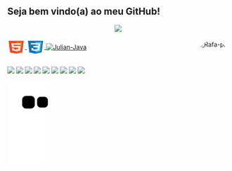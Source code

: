 ## **Seja bem vindo(a) ao meu GitHub!**
<div align="center">
  <a href="https://github.com/Julian-Siqueira-Developer">
  <img height="200em" src="https://github-readme-stats.vercel.app/api?username=Julian-Siqueira-Developer&show_icons=true&theme=dark&include_all_commits=true&count_private=true"/>
  <!--<img height="150em" src="https://github-readme-stats.vercel.app/api/top-langs/?username=Julian-Siqueira-Developer&layout=compact&langs_count=7&theme=dark"/>-->
</div>
<div style="display: inline_block"><br>
  <img align="center" alt="Julian-HTML" height="30" width="40" src="https://raw.githubusercontent.com/devicons/devicon/master/icons/html5/html5-original.svg">
  <img align="center" alt="Julian-CSS" height="30" width="40" src="https://raw.githubusercontent.com/devicons/devicon/master/icons/css3/css3-original.svg">
  <img align="center" alt="Julian-Java" height="30" width="40" src="https://user-images.githubusercontent.com/104464606/165438752-0bab38a3-0669-4bf3-9b11-fe5b0864fd0c.svg">
  <img align="right" alt="Rafa-pic" height="150" style="border-radius:50px;" src="https://user-images.githubusercontent.com/104464606/165437018-25d7d8f9-acdf-4747-b506-119a2fdd62aa.png?width=676&height=676">
</div>
  
  ##
 
<div> 
  <a href="https://api.whatsapp.com/send?phone=5524999350716&text=Ol%C3%A1%20!!" target="_blank"><img src="https://img.shields.io/badge/WhatsApp-25D366?style=for-the-badge&logo=whatsapp&logoColor=white" target="_blank"></a>
  <a href="https://www.instagram.com/julian.siqueira_/" target="_blank"><img src="https://img.shields.io/badge/-Instagram-%23E4405F?style=for-the-badge&logo=instagram&logoColor=white" target="_blank"></a>
 <a href="#" target="_blank"><img src="https://img.shields.io/badge/Java-ED8B00?style=for-the-badge&logo=java&logoColor=white" target="_blank"></a> 
  <a href="#" target="_blank"><img src="https://img.shields.io/badge/JavaScript-323330?style=for-the-badge&logo=javascript&logoColor=F7DF1E" target="_blank"></a> 
  <a href="#" target="_blank"><img src="https://img.shields.io/badge/TypeScript-007ACC?style=for-the-badge&logo=typescript&logoColor=white" target="_blank"></a>
  <a href="#" target="_blank"><img src="https://img.shields.io/badge/Angular-DD0031?style=for-the-badge&logo=angular&logoColor=white" target="_blank"></a>
  <a href="#" target="_blank"><img src="https://img.shields.io/badge/Bootstrap-563D7C?style=for-the-badge&logo=bootstrap&logoColor=white" target="_blank"></a>
  <a href="#" target="_blank"><img src="https://img.shields.io/badge/MySQL-00000F?style=for-the-badge&logo=mysql&logoColor=white" target="_blank"></a>
  <a href="#" target="_blank"><img src="https://img.shields.io/badge/GIT-E44C30?style=for-the-badge&logo=git&logoColor=white" target="_blank"></a> 
 
  ![Snake animation](https://github.com/rafaballerini/rafaballerini/blob/output/github-contribution-grid-snake.svg)
 
</div>
